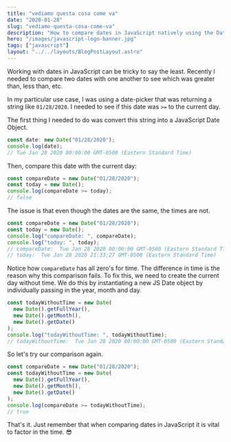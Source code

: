 ```yaml
---
title: "vediamo questa cosa come va"
date: "2020-01-28"
slug: "vediamo-questa-cosa-come-va"
description: "How to compare dates in JavaScript natively using the Date Object, without using any third-party libraries."
hero: "/images/javascript-logo-banner.jpg"
tags: ["javascript"]
layout: "../../layouts/BlogPostLayout.astro"
---
```


Working with dates in JavaScript can be tricky to say the least. Recently I needed to compare two dates with one another to see which was greater than, less than, etc.

In my particular use case, I was using a date-picker that was returning a string like `01/28/2020`. I needed to see if this date was `>=` to the current day.

The first thing I needed to do was convert this string into a JavaScript Date Object.

```js
const date: new Date("01/28/2020");
console.log(date);
// Tue Jan 28 2020 00:00:00 GMT-0500 (Eastern Standard Time)
```

Then, compare this date with the current day:

```js
const compareDate = new Date("01/28/2020");
const today = new Date();
console.log(compareDate >= today);
// false
```

The issue is that even though the dates are the same, the times are not.

```js
const compareDate = new Date("01/28/2020");
const today = new Date();
console.log("compareDate: ", compareDate);
console.log("today: ", today);
// compareDate:  Tue Jan 28 2020 00:00:00 GMT-0500 (Eastern Standard Time)
// today:  Tue Jan 28 2020 21:33:27 GMT-0500 (Eastern Standard Time)
```

Notice how `compareDate` has all zero's for time. The difference in time is the reason why this comparison fails. To fix this, we need to create the current day without time. We do this by instantiating a new JS Date object by individually passing in the year, month and day.

```js
const todayWithoutTime = new Date(
  new Date().getFullYear(),
  new Date().getMonth(),
  new Date().getDate()
);
console.log("todayWithoutTime: ", todayWithoutTime);
// todayWithoutTime:  Tue Jan 28 2020 00:00:00 GMT-0500 (Eastern Standard Time)
```

So let's try our comparison again.

```js
const compareDate = new Date("01/28/2020");
const todayWithoutTime = new Date(
  new Date().getFullYear(),
  new Date().getMonth(),
  new Date().getDate()
);
console.log(compareDate >= todayWithoutTime);
// true
```

That's it. Just remember that when comparing dates in JavaScript it is vital to factor in the time. 😎
